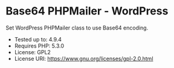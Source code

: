 # Base64 PHPMailer - WordPress

Set WordPress PHPMailer class to use Base64 encoding.

- Tested up to: 4.9.4
- Requires PHP: 5.3.0
- License: GPL2
- License URI: https://www.gnu.org/licenses/gpl-2.0.html